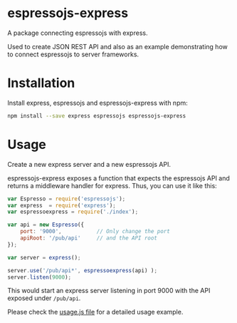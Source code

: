 # espressojs-express
A package connecting espressojs with express.

Used to create JSON REST API and also as an example demonstrating how to connect
espressojs to server frameworks.

# Installation

Install express, espressojs and espressojs-express with npm:

```bash
npm install --save express espressojs espressojs-express
```

# Usage
Create a new express server and a new espressojs API.

espressojs-express exposes a function that expects the espressojs API
and returns a middleware handler for express. Thus, you can use it like this:

```javascript
var Espresso = require('espressojs');
var express  = require('express');
var espressoexpress = require('./index');

var api = new Espresso({
    port: '9000',           // Only change the port
    apiRoot: '/pub/api'     // and the API root
});

var server = express();

server.use('/pub/api*', espressoexpress(api) );
server.listen(9000);
```

This would start an express server listening in port 9000 with the API exposed
under `/pub/api`.

Please check the [usage.js file](https://github.com/dak0rn/espressojs-express/blob/master/usage.js) for a detailed usage example.
